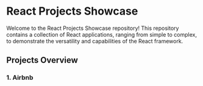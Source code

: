 # React Projects Showcase

Welcome to the React Projects Showcase repository! This repository contains a collection of React applications, ranging from simple to complex, to demonstrate the versatility and capabilities of the React framework.

## Projects Overview

### 1. Airbnb